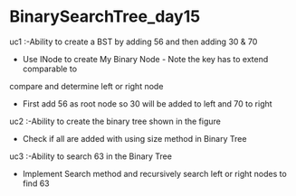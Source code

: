 # BinarySearchTree_day15

uc1 :-Ability to create a BST by adding 56 and then adding 30 & 70 

- Use INode to create My Binary Node - Note the key has to extend comparable to

compare and determine left or right node

- First add 56 as root node so 30 will be added to left and 70 to right

uc2 :-Ability to create the binary tree shown in the figure

- Check if all are added with using size method in Binary Tree

uc3 :-Ability to search 63 in the Binary Tree

- Implement Search method and recursively search left or right nodes to find 63
